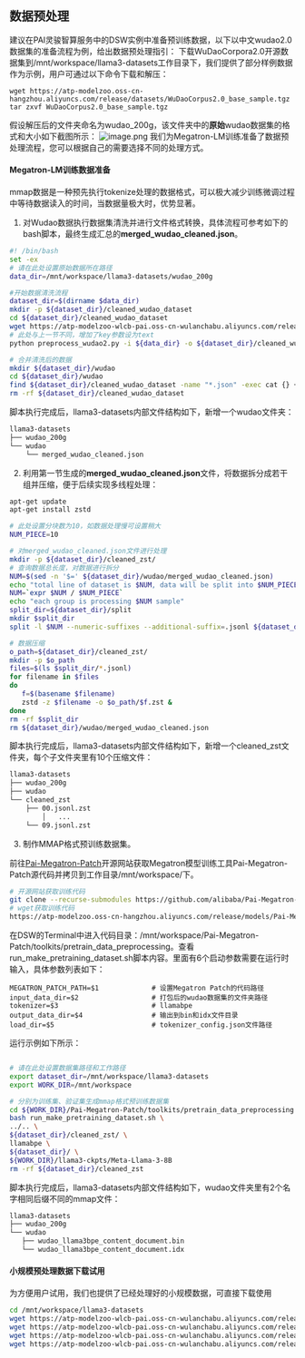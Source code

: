## 数据预处理
建议在PAI灵骏智算服务中的DSW实例中准备预训练数据，以下以中文wudao2.0数据集的准备流程为例，给出数据预处理指引：
下载WuDaoCorpora2.0开源数据集到/mnt/workspace/llama3-datasets工作目录下，我们提供了部分样例数据作为示例，用户可通过以下命令下载和解压：
```shell
wget https://atp-modelzoo.oss-cn-hangzhou.aliyuncs.com/release/datasets/WuDaoCorpus2.0_base_sample.tgz
tar zxvf WuDaoCorpus2.0_base_sample.tgz 
```
假设解压后的文件夹命名为wudao_200g，该文件夹中的**原始**wudao数据集的格式和大小如下截图所示：
![image.png](https://intranetproxy.alipay.com/skylark/lark/0/2023/png/226643/1681404415062-92c59f2f-380a-4357-baf8-6f626ad5a217.png#clientId=u90be3297-6831-4&from=paste&height=213&id=NOUVT&originHeight=426&originWidth=1054&originalType=binary&ratio=2&rotation=0&showTitle=false&size=154924&status=done&style=none&taskId=ua99b6661-8759-4a1e-8b97-2cd86736261&title=&width=527)
我们为Megatron-LM训练准备了数据预处理流程，您可以根据自己的需要选择不同的处理方式。
#### Megatron-LM训练数据准备
mmap数据是一种预先执行tokenize处理的数据格式，可以极大减少训练微调过程中等待数据读入的时间，当数据量极大时，优势显著。

1. 对Wudao数据执行数据集清洗并进行文件格式转换，具体流程可参考如下的bash脚本，最终生成汇总的**merged_wudao_cleaned.json**。
```bash
#! /bin/bash
set -ex
# 请在此处设置原始数据所在路径
data_dir=/mnt/workspace/llama3-datasets/wudao_200g

#开始数据清洗流程
dataset_dir=$(dirname $data_dir)
mkdir -p ${dataset_dir}/cleaned_wudao_dataset
cd ${dataset_dir}/cleaned_wudao_dataset
wget https://atp-modelzoo-wlcb-pai.oss-cn-wulanchabu.aliyuncs.com/release/models/pai-megatron-patch/llama2-codes/preprocess_wudao2.py
# 此处与上一节不同，增加了key参数设为text
python preprocess_wudao2.py -i ${data_dir} -o ${dataset_dir}/cleaned_wudao_dataset -k text -p 32

# 合并清洗后的数据
mkdir ${dataset_dir}/wudao
cd ${dataset_dir}/wudao
find ${dataset_dir}/cleaned_wudao_dataset -name "*.json" -exec cat {} + > ${dataset_dir}/wudao/merged_wudao_cleaned.json
rm -rf ${dataset_dir}/cleaned_wudao_dataset

```
脚本执行完成后，llama3-datasets内部文件结构如下，新增一个wudao文件夹：
```bash
llama3-datasets
├── wudao_200g 
└── wudao
    └── merged_wudao_cleaned.json
```

2. 利用第一节生成的**merged_wudao_cleaned.json**文件，将数据拆分成若干组并压缩，便于后续实现多线程处理：
```bash
apt-get update
apt-get install zstd

# 此处设置分块数为10，如数据处理慢可设置稍大
NUM_PIECE=10

# 对merged_wudao_cleaned.json文件进行处理
mkdir -p ${dataset_dir}/cleaned_zst/
# 查询数据总长度，对数据进行拆分
NUM=$(sed -n '$=' ${dataset_dir}/wudao/merged_wudao_cleaned.json)
echo "total line of dataset is $NUM, data will be split into $NUM_PIECE pieces for processing"
NUM=`expr $NUM / $NUM_PIECE`
echo "each group is processing $NUM sample"
split_dir=${dataset_dir}/split
mkdir $split_dir
split -l $NUM --numeric-suffixes --additional-suffix=.jsonl ${dataset_dir}/wudao/merged_wudao_cleaned.json $split_dir/

# 数据压缩
o_path=${dataset_dir}/cleaned_zst/
mkdir -p $o_path
files=$(ls $split_dir/*.jsonl)
for filename in $files
do
   f=$(basename $filename)
   zstd -z $filename -o $o_path/$f.zst &
done
rm -rf $split_dir
rm ${dataset_dir}/wudao/merged_wudao_cleaned.json

```
脚本执行完成后，llama3-datasets内部文件结构如下，新增一个cleaned_zst文件夹，每个子文件夹里有10个压缩文件：
```bash
llama3-datasets
├── wudao_200g
├── wudao
└── cleaned_zst
    ├── 00.jsonl.zst
		│   ...
    └── 09.jsonl.zst
```

3. 制作MMAP格式预训练数据集。

前往[Pai-Megatron-Patch](https://github.com/alibaba/Pai-Megatron-Patch)开源网站获取Megatron模型训练工具Pai-Megatron-Patch源代码并拷贝到工作目录/mnt/workspace/下。
```bash
# 开源网站获取训练代码
git clone --recurse-submodules https://github.com/alibaba/Pai-Megatron-Patch.git
# wget获取训练代码
https://atp-modelzoo.oss-cn-hangzhou.aliyuncs.com/release/models/Pai-Megatron-Patch.tgz
```

在DSW的Terminal中进入代码目录：/mnt/workspace/Pai-Megatron-Patch/toolkits/pretrain_data_preprocessing。查看run_make_pretraining_dataset.sh脚本内容。里面有6个启动参数需要在运行时输入，具体参数列表如下：
```
MEGATRON_PATCH_PATH=$1             # 设置Megatron Patch的代码路径
input_data_dir=$2                  # 打包后的wudao数据集的文件夹路径
tokenizer=$3                       # llamabpe
output_data_dir=$4                 # 输出到bin和idx文件目录  
load_dir=$5                        # tokenizer_config.json文件路径
```
运行示例如下所示：
```bash

# 请在此处设置数据集路径和工作路径
export dataset_dir=/mnt/workspace/llama3-datasets
export WORK_DIR=/mnt/workspace

# 分别为训练集、验证集生成mmap格式预训练数据集
cd ${WORK_DIR}/Pai-Megatron-Patch/toolkits/pretrain_data_preprocessing
bash run_make_pretraining_dataset.sh \
../.. \
${dataset_dir}/cleaned_zst/ \
llamabpe \
${dataset_dir}/ \
${WORK_DIR}/llama3-ckpts/Meta-Llama-3-8B
rm -rf ${dataset_dir}/cleaned_zst
```
脚本执行完成后，llama3-datasets内部文件结构如下，wudao文件夹里有2个名字相同后缀不同的mmap文件：
```bash
llama3-datasets
├── wudao_200g
└── wudao
   ├── wudao_llama3bpe_content_document.bin
   └── wudao_llama3bpe_content_document.idx
```
#### 小规模预处理数据下载试用
为方便用户试用，我们也提供了已经处理好的小规模数据，可直接下载使用
```bash
cd /mnt/workspace/llama3-datasets
wget https://atp-modelzoo-wlcb-pai.oss-cn-wulanchabu.aliyuncs.com/release/models/pai-megatron-patch/llama3-datasets/wudao_llama3bpe_content_document.bin
wget https://atp-modelzoo-wlcb-pai.oss-cn-wulanchabu.aliyuncs.com/release/models/pai-megatron-patch/llama3-datasets/wudao_llama3bpe_content_document.idx
wget https://atp-modelzoo-wlcb-pai.oss-cn-wulanchabu.aliyuncs.com/release/models/pai-megatron-patch/llama3-datasets/alpaca_zh-llama3-train.json
wget https://atp-modelzoo-wlcb-pai.oss-cn-wulanchabu.aliyuncs.com/release/models/pai-megatron-patch/llama3-datasets/alpaca_zh-llama3-valid.json
```